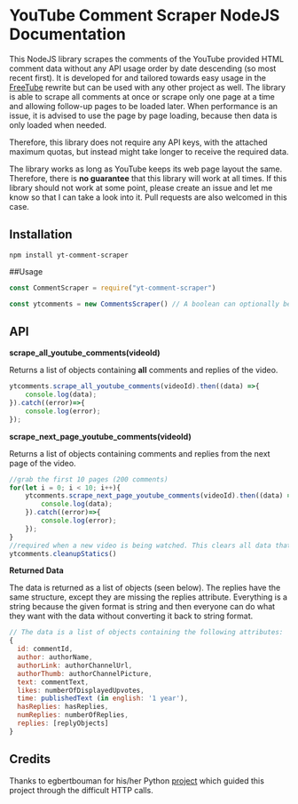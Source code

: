 # YouTube Comment Scraper NodeJS Documentation
This NodeJS library scrapes the comments of the YouTube provided HTML comment data without any API usage order by date descending (so most recent first). It is developed for and tailored towards easy usage in the [FreeTube](https://github.com/FreeTubeApp/FreeTube-Vue) rewrite but can be used with any other project as well.
The library is able to scrape all comments at once or scrape only one page at a time and allowing follow-up pages to be loaded later. When performance is an issue, it is advised to use the page by page loading, because then data is only loaded when needed.

Therefore, this library does not require any API keys, with the attached maximum quotas, but instead might take longer to receive the required data.

The library works as long as YouTube keeps its web page layout the same. Therefore, there is **no guarantee** that this library will work at all times.
If this library should not work at some point, please create an issue and let me know so that I can take a look into it. Pull requests are also welcomed in this case.

## Installation
`npm install yt-comment-scraper`

##Usage
```javascript
const CommentScraper = require("yt-comment-scraper")

const ytcomments = new CommentsScraper() // A boolean can optionally be passed to determine if cookies should be set or not when requests are made.
```

## API
**scrape_all_youtube_comments(videoId)**

Returns a list of objects containing **all** comments and replies of the video.
```javascript
ytcomments.scrape_all_youtube_comments(videoId).then((data) =>{
    console.log(data);
}).catch((error)=>{
    console.log(error);
});
```
**scrape_next_page_youtube_comments(videoId)**

Returns a list of objects containing comments and replies from the next page of the video.
```javascript
//grab the first 10 pages (200 comments)
for(let i = 0; i < 10; i++){
    ytcomments.scrape_next_page_youtube_comments(videoId).then((data) =>{
        console.log(data);
    }).catch((error)=>{
        console.log(error);
    });
}
//required when a new video is being watched. This clears all data that is required being able to load one page per function call
ytcomments.cleanupStatics()
```
**Returned Data**

The data is returned as a list of objects (seen below). The replies have the same structure, except they are missing the replies attribute.
Everything is a string because the given format is string and then everyone can do what they want with the data without converting it back to string format.
```javascript
// The data is a list of objects containing the following attributes:
{
  id: commentId,
  author: authorName,
  authorLink: authorChannelUrl,
  authorThumb: authorChannelPicture,
  text: commentText,
  likes: numberOfDisplayedUpvotes,
  time: publishedText (in english: '1 year'),
  hasReplies: hasReplies,
  numReplies: numberOfReplies,
  replies: [replyObjects]
}
```
## Credits
Thanks to egbertbouman for his/her Python [project](https://github.com/egbertbouman/youtube-comment-downloader) which guided this project through the difficult HTTP calls.

